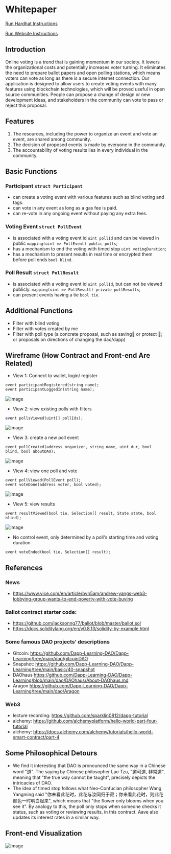 # Whitepaper 

[Run Hardhat Instructions](docs/hardhat.md)
 
[Run Website Instructions](docs/node.md)

## Introduction 
Online voting is a trend that is gaining momentum in our society. It lowers the organizational costs and potentially increases voter turning. It eliminates the need to prepare ballot papers and open polling stations, which means voters can vote as long
as there is a secure internet connection. Our application is designed to allow users to create voting events with many features using blockchain technologies, which will be proved useful in open source communities. People can propose a change of design or new development ideas, and stakeholders in the community can vote to pass or reject this proposal.

## Features
1.	The resources, including the power to organize an event and vote an event, are shared among community.
2.	The decision of proposed events is made by everyone in the community.
3.	The accountability of voting results lies in every individual in the community.

## Basic Functions
### Participant ```struct Participant```
-	can create a voting event with various features such as blind voting and tags.
-	can vote in any event as long as a gas fee is paid.
- can re-vote in any ongoing event without paying any extra fees.

### Voting Event ```struct PollEvent```
-   is associated with a voting event id ```uint pollId``` and can be viewed in public ```mapping(uint => PollEvent) public polls```;
-	has a mechanism to end the voting with timed stop ```uint votingDuration```;
-   has a mechanism to present results in real time or encrypted them before poll ends ```bool blind```.


### Poll Result ```struct PollResult```
-   is associated with a voting event id ```uint pollId```, but can not be viewed publicly. ```mapping(uint => PollResult) private pollResults```;
-   can present events having a tie ```bool tie```.

## Additional Functions
-   Filter with blind voting 
-   Filter with votes created by me
-   Filter with poll type (a concrete proposal, such as saving🐰 or protect 🌲; or proposals on directions of changing the dao/dapp)

## Wireframe (How Contract and Front-end Are Related)
- View 1: Connect to wallet, login/ register
```
event participantRegistered(string name);
event participantLoggedIn(string name);
```

![image](wireframe/view1.png)

- View 2: view existing polls with filters
```
event pollsViewed(uint[] pollIds);
```

![image](wireframe/view2.png)

- View 3: create a new poll event
```
event pollCreated(address organizer, string name, uint dur, bool blind, bool aboutDAO);
```

![image](wireframe/view3.png)

- View 4: view one poll and vote
```
event pollViewed(PollEvent poll);
event voteDone(address voter, bool voted);
```

![image](wireframe/view5.png)

- View 5: view results
```
event resultViewed(bool tie, Selection[] result, State state, bool blind);
```

![image](wireframe/view6.png)

- No control event, only determined by a poll's starting time and voting duration
```
event voteEnded(bool tie, Selection[] result);
```

## References

### News
- https://www.vice.com/en/article/bvn5am/andrew-yangs-web3-lobbying-group-wants-to-end-poverty-with-vote-buying

### Ballot contract starter code:
- https://github.com/jacksonng77/ballot/blob/master/ballot.sol
- https://docs.soliditylang.org/en/v0.8.13/solidity-by-example.html

### Some famous DAO projects’ descriptions
- Gitcoin: https://github.com/Dapp-Learning-DAO/Dapp-Learning/tree/main/dao/gitcoinDAO
- Snapshot: https://github.com/Dapp-Learning-DAO/Dapp-Learning/tree/main/basic/40-snapshot
- DAOhaus https://github.com/Dapp-Learning-DAO/Dapp-Learning/blob/main/dao/DAOhaus/About-DAOhaus.md
- Aragon https://github.com/Dapp-Learning-DAO/Dapp-Learning/tree/main/dao/Aragon

### Web3
- lecture recording: https://github.com/sparklin0812/dapp-tutorial
- alchemy: https://github.com/alchemyplatform/hello-world-part-four-tutorial
- alchemy: https://docs.alchemy.com/alchemy/tutorials/hello-world-smart-contract/part-4

## Some Philosophical Detours
- We find it interesting that DAO is pronounced the same way in a Chinese word "道". The saying by Chinese philosopher Lao Tzu, "道可道, 非常道", meaning that "the true way cannot be taught", precisely depicts the intricacies of DAO.
- The idea of timed stop follows what Neo–Confucian philosopher Wang Yangming said "你未看此花时，此花与汝同归于寂；你来看此花时，则此花颜色一时明白起来", which means that "the flower only blooms when you see it". By analogy to this, the poll only stops when someone checks it status, such as voting or reviewing results, in this contract. Aave also updates its interest rates in a similar way.


## Front-end Visualization
![image](docs/fig2placeholder.png)